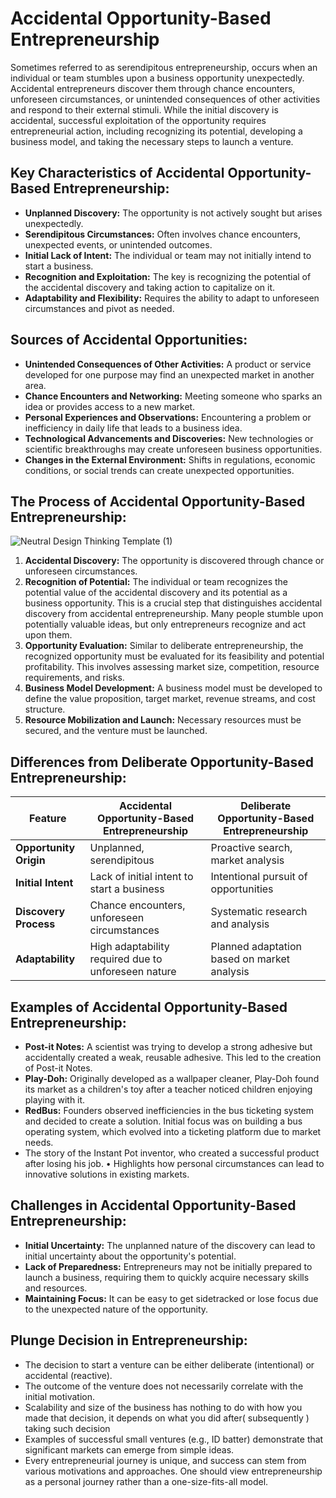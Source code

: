 # Accidental Opportunity-Based Entrepreneurship

Sometimes referred to as serendipitous entrepreneurship, occurs when an individual or team stumbles upon a business opportunity unexpectedly. Accidental entrepreneurs discover them through chance encounters, unforeseen circumstances, or unintended consequences of other activities and respond to their external stimuli. While the initial discovery is accidental, successful exploitation of the opportunity requires entrepreneurial action, including recognizing its potential, developing a business model, and taking the necessary steps to launch a venture.

## Key Characteristics of Accidental Opportunity-Based Entrepreneurship:

*   **Unplanned Discovery:** The opportunity is not actively sought but arises unexpectedly.
*   **Serendipitous Circumstances:** Often involves chance encounters, unexpected events, or unintended outcomes.
*   **Initial Lack of Intent:** The individual or team may not initially intend to start a business.
*   **Recognition and Exploitation:** The key is recognizing the potential of the accidental discovery and taking action to capitalize on it.
*   **Adaptability and Flexibility:** Requires the ability to adapt to unforeseen circumstances and pivot as needed.

## Sources of Accidental Opportunities:

*   **Unintended Consequences of Other Activities:** A product or service developed for one purpose may find an unexpected market in another area.
*   **Chance Encounters and Networking:** Meeting someone who sparks an idea or provides access to a new market.
*   **Personal Experiences and Observations:** Encountering a problem or inefficiency in daily life that leads to a business idea.
*   **Technological Advancements and Discoveries:** New technologies or scientific breakthroughs may create unforeseen business opportunities.
*   **Changes in the External Environment:** Shifts in regulations, economic conditions, or social trends can create unexpected opportunities.

## The Process of Accidental Opportunity-Based Entrepreneurship:

![Neutral Design Thinking Template (1)](https://github.com/user-attachments/assets/91b27f64-fc05-496e-96dd-c91ae90eb01a)

1.  **Accidental Discovery:** The opportunity is discovered through chance or unforeseen circumstances.
2.  **Recognition of Potential:** The individual or team recognizes the potential value of the accidental discovery and its potential as a business opportunity. This is a crucial step that distinguishes accidental discovery from accidental entrepreneurship. Many people stumble upon potentially valuable ideas, but only entrepreneurs recognize and act upon them.
3.  **Opportunity Evaluation:** Similar to deliberate entrepreneurship, the recognized opportunity must be evaluated for its feasibility and potential profitability. This involves assessing market size, competition, resource requirements, and risks.
4.  **Business Model Development:** A business model must be developed to define the value proposition, target market, revenue streams, and cost structure.
5.  **Resource Mobilization and Launch:** Necessary resources must be secured, and the venture must be launched.

## Differences from Deliberate Opportunity-Based Entrepreneurship:

| Feature             | Accidental Opportunity-Based Entrepreneurship | Deliberate Opportunity-Based Entrepreneurship |
|----------------------|---------------------------------------------|-----------------------------------------------|
| **Opportunity Origin** | Unplanned, serendipitous                     | Proactive search, market analysis            |
| **Initial Intent**   | Lack of initial intent to start a business    | Intentional pursuit of opportunities        |
| **Discovery Process**| Chance encounters, unforeseen circumstances   | Systematic research and analysis             |
| **Adaptability**     | High adaptability required due to unforeseen nature | Planned adaptation based on market analysis |

## Examples of Accidental Opportunity-Based Entrepreneurship:

*   **Post-it Notes:** A scientist was trying to develop a strong adhesive but accidentally created a weak, reusable adhesive. This led to the creation of Post-it Notes.
*   **Play-Doh:** Originally developed as a wallpaper cleaner, Play-Doh found its market as a children's toy after a teacher noticed children enjoying playing with it.
*   **RedBus:** Founders observed inefficiencies in the bus ticketing system and decided to create a solution. Initial focus was on building a bus operating system, which evolved into a ticketing platform due to market needs.
*   The story of the Instant Pot inventor, who created a successful product after losing his job.
• Highlights how personal circumstances can lead to innovative solutions in existing markets.

## Challenges in Accidental Opportunity-Based Entrepreneurship:

*   **Initial Uncertainty:** The unplanned nature of the discovery can lead to initial uncertainty about the opportunity's potential.
*   **Lack of Preparedness:** Entrepreneurs may not be initially prepared to launch a business, requiring them to quickly acquire necessary skills and resources.
*   **Maintaining Focus:** It can be easy to get sidetracked or lose focus due to the unexpected nature of the opportunity.

## Plunge Decision in Entrepreneurship:

*  The decision to start a venture can be either deliberate (intentional) or accidental (reactive).
*  The outcome of the venture does not necessarily correlate with the initial motivation.
*  Scalability and size of the business has nothing to do with how you made that decision, it depends on what you did after( subsequently ) taking such decision
*  Examples of successful small ventures (e.g., ID batter) demonstrate that significant markets can emerge from simple ideas.
*  Every entrepreneurial journey is unique, and success can stem from various motivations and approaches. One should view entrepreneurship as a personal journey rather than a one-size-fits-all model.



